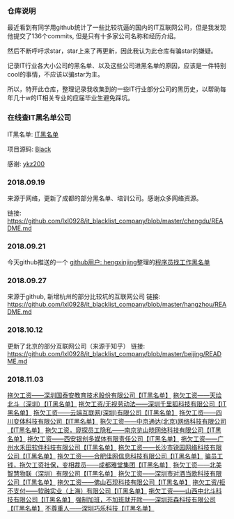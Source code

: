 ### 仓库说明 

最近看到有同学用github统计了一些比较坑逼的国内的IT互联网公司，但是我发现他提交了136个commits, 但是只有十多家公司名称和经历介绍。

然后不断呼吁求star，star上来了再更新，因此我认为此仓库有骗star的嫌疑。

记录IT行业各大小公司的黑名单、以及这些公司进黑名单的原因，应该是一件特别cool的事情，不应该以骗star为主。

所以，特开此仓库，整理记录我收集到的一些IT行业部分公司的黑历史，以帮助每年几十w的IT相关专业的应届毕业生避免踩坑。

### 在线查IT黑名单公司

IT黑名单: [IT黑名单](http://www.blackdir.com/jump/index)

项目源码: [Black](https://github.com/ykz200/Black)

感谢: [ykz200](https://github.com/ykz200)

### 2018.09.19

来源于网络，更新了成都的部分黑名单、培训公司。感谢众多网络资源。

链接: https://github.com/lxl0928/it_blacklist_company/blob/master/chengdu/README.md

### 2018.09.21

今天github推送的一个 [github用户: hengxinjing](https://github.com/shengxinjing)整理的[程序员找工作黑名单](https://github.com/shengxinjing/programmer-job-blacklist#%E7%A8%8B%E5%BA%8F%E5%91%98%E6%89%BE%E5%B7%A5%E4%BD%9C%E9%BB%91%E5%90%8D%E5%8D%95)

### 2018.09.27

来源于github, 新增杭州的部分比较坑的互联网公司
链接: https://github.com/lxl0928/it_blacklist_company/blob/master/hangzhou/README.md

### 2018.10.12

更新了北京的部分互联网公司（来源于知乎）
链接: https://github.com/lxl0928/it_blacklist_company/blob/master/beijing/README.md

### 2018.11.03
[拖欠工资——深圳国泰安教育技术股份有限公司【IT黑名单】](http://www.itblacklist.cn/detail/20180305/121758.html)
[拖欠工资——天绘北斗（深圳）【IT黑名单】](http://www.itblacklist.cn/detail/20180328/121767.html)
[拖欠工资/无视劳动法——深圳千里狐科技有限公司【IT黑名单】](http://www.itblacklist.cn/detail/20180329/121768.html)
[拖欠工资——云端互联网(深圳)有限公司【IT黑名单】](http://www.itblacklist.cn/detail/20180329/121769.html<Paste>)
[拖欠工资——四川变体科技有限公司【IT黑名单】](http://www.itblacklist.cn/detail/20180402/121772.html)
[拖欠工资——中京通达(北京)网络科技有限公司【IT黑名单】](http://www.itblacklist.cn/detail/20180409/121778.html)
[拖欠工资，窥探员工隐私——南京览山晓网络科技有限公司【IT黑名单】](http://www.itblacklist.cn/detail/20180409/121779.html)
[拖欠工资——西安银创多媒体有限责任公司【IT黑名单】](http://www.itblacklist.cn/detail/20180410/121781.html)
[拖欠工资——广州水禾田软件科技有限公司【IT黑名单】](http://www.itblacklist.cn/detail/20180412/121784.html<Paste>)
[拖欠工资——长沙市锐园网络科技有限公司【IT黑名单】](http://www.itblacklist.cn/detail/20180419/121787.html)
[拖欠工资——合肥佳网信息科技有限公司【IT黑名单】](http://www.itblacklist.cn/detail/20180420/121788.html)
[骗员工钱，拖欠工资社保，变相裁员——成都雅堂集团【IT黑名单】](http://www.itblacklist.cn/detail/20180426/121790.html)
[拖欠工资——北美智慧物联（深圳）有限公司【IT黑名单】](http://www.itblacklist.cn/detail/20180430/121791.html)
[拖欠工资——深圳市对酒当歌科技有限公司【IT黑名单】](http://www.itblacklist.cn/detail/20180503/121793.html<Paste>)
[拖欠工资——佛山石现科技有限公司【IT黑名单】](http://www.itblacklist.cn/detail/20180503/121794.html)
[拖欠工资/拒不支付——软融实业（上海）有限公司【IT黑名单】](http://www.itblacklist.cn/detail/20180504/121798.html)
[拖欠工资——山西中北斗科技有限公司【IT黑名单】](http://www.itblacklist.cn/detail/20180504/121800.html)
[强制加班，不加班就开除——深圳菲森科技有限公司 【IT黑名单】](http://www.itblacklist.cn/detail/20180516/121802.html)
[不尊重人——深圳巧乐科技【IT黑名单】](http://www.itblacklist.cn/detail/20180518/121803.html)
